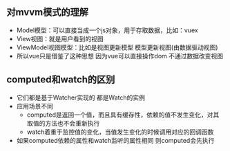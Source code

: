 ## 对mvvm模式的理解
  - Model模型：可以直接当成一个js对象，用于存取数据，比如：vuex
  - View视图：就是用户看到的视图
  - ViewModel视图模型：比如是视图更新模型 模型更新视图(由数据驱动视图)
  - 所以vue只是借鉴了这种思想 因为vue可以直接操作dom 不通过数据改变视图

## computed和watch的区别
  - 它们都是基于Watcher实现的 都是Watch的实例
  - 应用场景不同
    - computed是返回一个值，而且具有缓存性，依赖的值不发生变化，对其取值的方法也不会重新执行
    - watch着重于监控值的变化，当值发生变化的时候调用对应的回调函数
  - 如果computed依赖的属性和watch监听的属性相同 则computed会先执行

## 